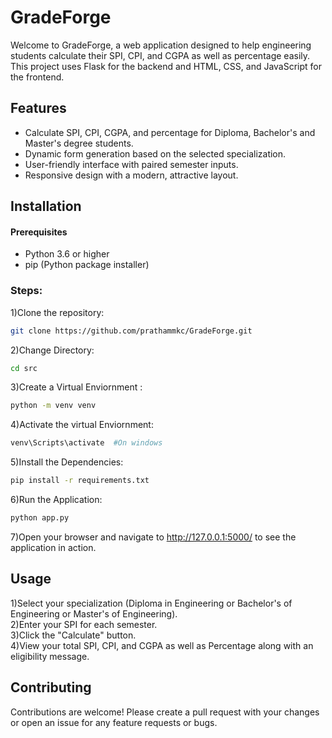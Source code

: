 # GradeForge

Welcome to GradeForge, a web application designed to help engineering students calculate their SPI, CPI, and CGPA as well as percentage easily. This project uses Flask for the backend and HTML, CSS, and JavaScript for the frontend.

## Features
- Calculate SPI, CPI, CGPA, and percentage for Diploma, Bachelor's and Master's degree students.
- Dynamic form generation based on the selected specialization.
- User-friendly interface with paired semester inputs.
- Responsive design with a modern, attractive layout.

## Installation
#### Prerequisites
- Python 3.6 or higher
- pip (Python package installer)

### Steps:
1)Clone the repository:
```sh
git clone https://github.com/prathammkc/GradeForge.git
```

2)Change Directory:
```sh
cd src
```

3)Create a Virtual Enviornment :
```sh
python -m venv venv
```

4)Activate the virtual Enviornment:
```sh
venv\Scripts\activate  #On windows
```

5)Install the Dependencies:
```sh
pip install -r requirements.txt
```

6)Run the Application:
```sh
python app.py
```

7)Open your browser and navigate to http://127.0.0.1:5000/ to see the application in action.

## Usage
1)Select your specialization (Diploma in Engineering or Bachelor's of Engineering or Master's of Engineering).<br>
2)Enter your SPI for each semester.<br>
3)Click the "Calculate" button.<br>
4)View your total SPI, CPI, and CGPA as well as Percentage along with an eligibility message.<br>

## Contributing
Contributions are welcome! Please create a pull request with your changes or open an issue for any feature requests or bugs.
